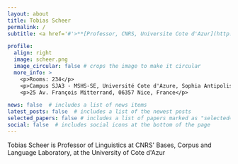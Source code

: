 ```yaml
---
layout: about
title: Tobias Scheer
permalink: /
subtitle: <a href='#'>**[Professor, CNRS, Universite Cote d'Azur](http://sites.unice.fr/scheer/tobweb/)**<a/>.

profile:
  align: right
  image: scheer.png
  image_circular: false # crops the image to make it circular
  more_info: >
    <p>Rooms: 234</p>
    <p>Campus SJA3 - MSHS-SE, Université Cote d'Azure, Sophia Antipolis 4</p>
    <p>25 Av. François Mitterrand, 06357 Nice, France</p>

news: false  # includes a list of news items
latest_posts: false  # includes a list of the newest posts
selected_papers: false # includes a list of papers marked as "selected={true}"
social: false  # includes social icons at the bottom of the page
---
```

Tobias Scheer is Professor of Linguistics at CNRS' Bases, Corpus and Language Laboratory, at the University of Cote d'Azur
